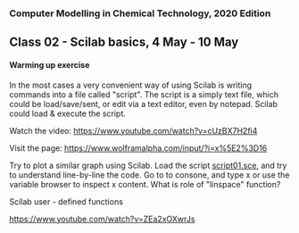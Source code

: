 ### Computer Modelling in Chemical Technology, 2020 Edition

## Class 02 - Scilab basics, 4 May - 10 May

#### Warming up exercise

In the most cases a very convenient way of using Scilab is writing commands into a file called "script". The script is a simply text file, which could be load/save/sent, or edit via a text editor, even by notepad. Scilab could load & execute the script.

Watch the video: https://www.youtube.com/watch?v=cUzBX7H2fi4

Visit the page: https://www.wolframalpha.com/input/?i=x%5E2%3D16

Try to plot a similar graph using Scilab.
Load the script [script01.sce](script01.sce), and try to understand line-by-line the code.
Go to to consone, and type x <ENTER> or use the variable browser to inspect x content. What is role of "linspace" function? 


Scilab user - defined functions

https://www.youtube.com/watch?v=ZEa2xOXwrJs
